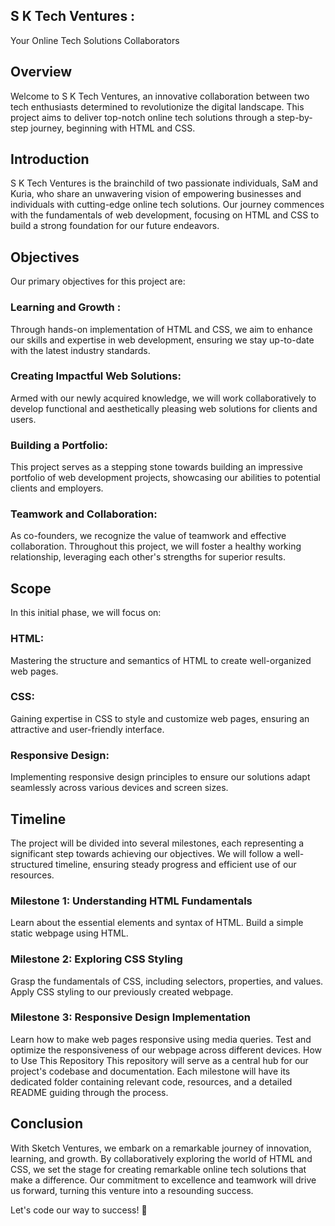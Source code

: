 ## S K Tech Ventures : 

Your Online Tech Solutions Collaborators
## Overview

Welcome to S K Tech Ventures, an innovative collaboration between two tech enthusiasts determined to revolutionize the digital landscape. This project aims to deliver top-notch online tech solutions through a step-by-step journey, beginning with HTML and CSS.

## Introduction

S K Tech Ventures is the brainchild of two passionate individuals, SaM and Kuria, who share an unwavering vision of empowering businesses and individuals with cutting-edge online tech solutions. Our journey commences with the fundamentals of web development, focusing on HTML and CSS to build a strong foundation for our future endeavors.

## Objectives

Our primary objectives for this project are:

### Learning and Growth : 
Through hands-on implementation of HTML and CSS, we aim to enhance our skills and expertise in web development, ensuring we stay up-to-date with the latest industry standards.

### Creating Impactful Web Solutions: 
Armed with our newly acquired knowledge, we will work collaboratively to develop functional and aesthetically pleasing web solutions for clients and users.

### Building a Portfolio: 
This project serves as a stepping stone towards building an impressive portfolio of web development projects, showcasing our abilities to potential clients and employers.

### Teamwork and Collaboration: 
As co-founders, we recognize the value of teamwork and effective collaboration. Throughout this project, we will foster a healthy working relationship, leveraging each other's strengths for superior results.

## Scope
In this initial phase, we will focus on:

### HTML:
 Mastering the structure and semantics of HTML to create well-organized web pages.

### CSS: 
Gaining expertise in CSS to style and customize web pages, ensuring an attractive and user-friendly interface.

### Responsive Design: 
Implementing responsive design principles to ensure our solutions adapt seamlessly across various devices and screen sizes.

## Timeline
The project will be divided into several milestones, each representing a significant step towards achieving our objectives. We will follow a well-structured timeline, ensuring steady progress and efficient use of our resources.

 ### Milestone 1: Understanding HTML Fundamentals

Learn about the essential elements and syntax of HTML.
Build a simple static webpage using HTML.
 ### Milestone 2: Exploring CSS Styling

Grasp the fundamentals of CSS, including selectors, properties, and values.
Apply CSS styling to our previously created webpage.
 ### Milestone 3: Responsive Design Implementation

Learn how to make web pages responsive using media queries.
Test and optimize the responsiveness of our webpage across different devices.
How to Use This Repository
This repository will serve as a central hub for our project's codebase and documentation. Each milestone will have its dedicated folder containing relevant code, resources, and a detailed README guiding through the process.

## Conclusion

With Sketch Ventures, we embark on a remarkable journey of innovation, learning, and growth. By collaboratively exploring the world of HTML and CSS, we set the stage for creating remarkable online tech solutions that make a difference. Our commitment to excellence and teamwork will drive us forward, turning this venture into a resounding success.

Let's code our way to success! 🚀
